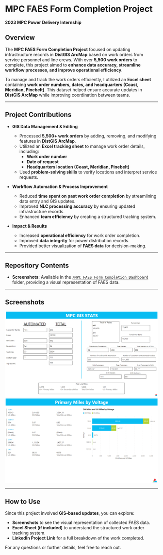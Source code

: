 # MPC FAES Form Completion Project  
**2023 MPC Power Delivery Internship**  

## Overview  

The **MPC FAES Form Completion Project** focused on updating infrastructure records in **DistGIS ArcMap** based on work orders from service personnel and line crews. With over **5,500 work orders** to complete, this project aimed to **enhance data accuracy, streamline workflow processes, and improve operational efficiency**.  

To manage and track the work orders efficiently, I utilized an **Excel sheet** containing **work order numbers, dates, and headquarters (Coast, Meridian, Pinebelt)**. This dataset helped ensure accurate updates in **DistGIS ArcMap** while improving coordination between teams.  

---

## Project Contributions  

- **GIS Data Management & Editing**  
  - Processed **5,500+ work orders** by adding, removing, and modifying features in **DistGIS ArcMap**.  
  - Utilized an **Excel tracking sheet** to manage work order details, including:  
    - **Work order number**  
    - **Date of request**  
    - **Headquarters location (Coast, Meridian, Pinebelt)**  
  - Used **problem-solving skills** to verify locations and interpret service requests.  

- **Workflow Automation & Process Improvement**  
  - Reduced **time spent on past work order completion** by streamlining data entry and GIS updates.  
  - Improved **NLC processing accuracy** by ensuring updated infrastructure records.  
  - Enhanced **team efficiency** by creating a structured tracking system.  

- **Impact & Results**  
  - Increased **operational efficiency** for work order completion.  
  - Improved **data integrity** for power distribution records.  
  - Provided better visualization of **FAES data** for decision-making.  

---

## Repository Contents  

- **Screenshots**: Available in the [`/MPC FAES Form Completion Dashboard`](screenshots/) folder, providing a visual representation of FAES data.   

---

## Screenshots   
![Dashboard Screenshot](https://github.com/haileyrthomas01/powerbidashboards/blob/main/mpc%20internship%20dashboards/MPC%20Automation%20Device%20Count%20Power%20BI%20Dashboard/automationdevicecountsdash.PNG)  
![Dashboard Screenshot2](https://github.com/haileyrthomas01/powerbidashboards/blob/main/mpc%20internship%20dashboards/MPC%20Automation%20Device%20Count%20Power%20BI%20Dashboard/primarymiles.png)

---

## How to Use  

Since this project involved **GIS-based updates**, you can explore:  
- **Screenshots** to see the visual representation of collected FAES data.  
- **Excel Sheet (if included)** to understand the structured work order tracking system.  
- **LinkedIn Project Link** for a full breakdown of the work completed.  

For any questions or further details, feel free to reach out.  

